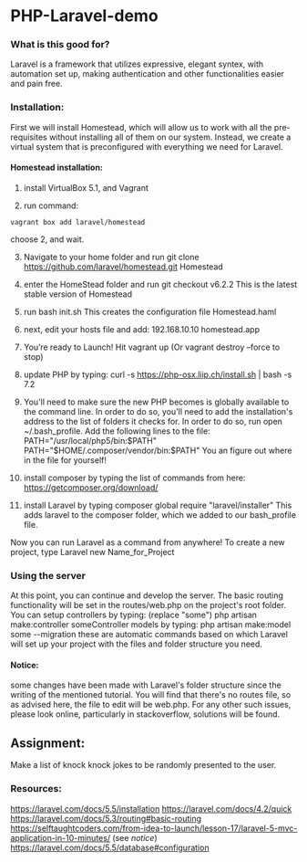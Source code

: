 # PHP-Laravel-demo

### What is this good for?
Laravel is a framework that utilizes expressive, elegant syntex, with automation set up, making authentication and other functionalities easier and pain free.


### Installation:

First we will install Homestead, which will allow us to work with all the pre-requisites without installing all of them on our system. Instead, we create a virtual system that is preconfigured with everything we need for Laravel.

#### Homestead installation:

1. install VirtualBox 5.1, and Vagrant

2. run command: 
```
vagrant box add laravel/homestead 
```
choose 2, and wait.

3. Navigate to your home folder and run 
git clone https://github.com/laravel/homestead.git Homestead

4. enter the HomeStead folder and run 
	git checkout v6.2.2
This is the latest stable version of Homestead

5. run 
	bash init.sh
This creates the configuration file Homestead.haml

6. next, edit your hosts file and add: 
	192.168.10.10  homestead.app
	
7. You’re ready to Launch!
Hit vagrant up 
(Or vagrant destroy –force to stop)

8. update PHP by typing:
curl -s https://php-osx.liip.ch/install.sh | bash -s 7.2

9. You'll need to make sure the new PHP becomes is globally available to the command line. In order to do so, you'll need to add the installation's address to the list of folders it checks for. In order to do so, run open ~/.bash_profile.
Add the following lines to the file:
PATH="/usr/local/php5/bin:$PATH"
PATH="$HOME/.composer/vendor/bin:$PATH"
You an figure out where in the file for yourself!

10. install composer by typing the list of commands from here:
https://getcomposer.org/download/

11. install Laravel by typing composer global require "laravel/installer"
This adds laravel to the composer folder, which we added to our bash_profile file. 

Now you can run Laravel as a command from anywhere!
To create a new project, type Laravel new Name_for_Project
### Using the server
At this point, you can continue and develop the server. The basic routing functionality will be set in the routes/web.php on the project's root folder. You can setup controllers by typing: (replace "some")
	php artisan make:controller someController
models by typing:
	php artisan make:model some --migration
these are automatic commands based on which Laravel will set up your project with the files and folder structure you need.



#### Notice:
some changes have been made with Laravel's folder structure since the writing of the mentioned tutorial.
You will find that there's no routes file, so as advised here, the file to edit will be web.php. For any other such issues, please look online, particularly in stackoverflow, solutions will be found.


## Assignment:
Make a list of knock knock jokes to be randomly presented to the user.

### Resources:
https://laravel.com/docs/5.5/installation
https://laravel.com/docs/4.2/quick
https://laravel.com/docs/5.3/routing#basic-routing
https://selftaughtcoders.com/from-idea-to-launch/lesson-17/laravel-5-mvc-application-in-10-minutes/ (see *notice*)
https://laravel.com/docs/5.5/database#configuration

